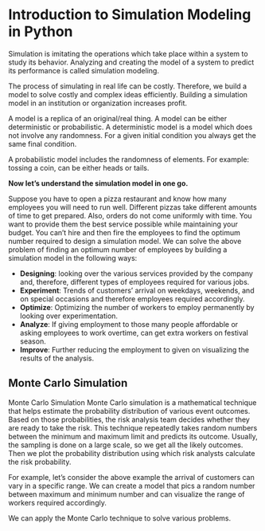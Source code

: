 # Introduction to Simulation Modeling in Python

Simulation is imitating the operations which take place within a system to study its behavior. Analyzing and creating the model of a system to predict its performance is called simulation modeling.

The process of simulating in real life can be costly. Therefore, we build a model to solve costly and complex ideas efficiently. Building a simulation model in an institution or organization increases profit.

A model is a replica of an original/real thing. A model can be either deterministic or probabilistic. A deterministic model is a model which does not involve any randomness. For a given initial condition you always get the same final condition.

A probabilistic model includes the randomness of elements. For example: tossing a coin, can be either heads or tails.

**Now let’s understand the simulation model in one go.**

Suppose you have to open a pizza restaurant and know how many employees you will need to run well. Different pizzas take different amounts of time to get prepared. Also, orders do not come uniformly with time. You want to provide them the best service possible while maintaining your budget. You can’t hire and then fire the employees to find the optimum number required to design a simulation model. We can solve the above problem of finding an optimum number of employees by building a simulation model in the following ways:


- **Designing**: looking over the various services provided by the company and, therefore, different types of employees required for various jobs.
- **Experiment**: Trends of customers’ arrival on weekdays, weekends, and on special occasions and therefore employees required accordingly.
- **Optimize**: Optimizing the number of workers to employ permanently by looking over experimentation.
- **Analyze**: If giving employment to those many people affordable or asking employees to work overtime, can get extra workers on festival season.
- **Improve**: Further reducing the employment to given on visualizing the results of the analysis.

## Monte Carlo Simulation

Monte Carlo Simulation
Monte Carlo simulation is a mathematical technique that helps estimate the probability distribution of various event outcomes. Based on those probabilities, the risk analysis team decides whether they are ready to take the risk. This technique repeatedly takes random numbers between the minimum and maximum limit and predicts its outcome. Usually, the sampling is done on a large scale, so we get all the likely outcomes. Then we plot the probability distribution using which risk analysts calculate the risk probability.

For example, let’s consider the above example the arrival of customers can vary in a specific range. We can create a model that pics a random number between maximum and minimum number and can visualize the range of workers required accordingly.

We can apply the Monte Carlo technique to solve various problems.